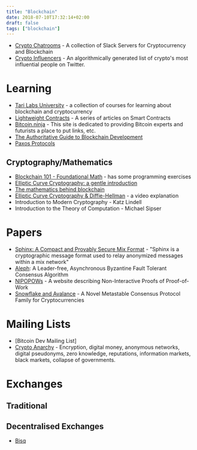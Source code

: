 ```yaml
---
title: "Blockchain"
date: 2018-07-10T17:32:14+02:00
draft: false
tags: ["blockchain"]
---
```


- [Crypto Chatrooms](https://slofile.com/category/Crypto) - A collection of Slack Servers for Cryptocurrency and Blockchain
- [Crypto Influencers](https://cryptoinfluencers.io/) - An algorithmically generated list of crypto's most influential people on Twitter.

# Learning

- [Tari Labs University](https://github.com/tari-labs/tari-university) - a collection of courses for learning about blockchain and cryptocurrency
- [Lightweight Contracts](https://medium.com/@lyaffe/lightweight-contracts-articles-49c3032a50da) - A series of articles on Smart Contracts
- [Bitcoin.ninja](http://bitcoin.ninja/) - This site is dedicated to providing Bitcoin experts and futurists a place to put links, etc.
- [The Authoritative Guide to Blockchain Development](https://medium.freecodecamp.org/the-authoritative-guide-to-blockchain-development-855ab65b58bc)
- [Paxos Protocols](https://en.wikipedia.org/wiki/Paxos_(computer_science))


## Cryptography/Mathematics

- [Blockchain 101 - Foundational Math](https://eng.paxos.com/blockchain-101-foundational-math) - has some programming exercises
- [Elliptic Curve Cryptography: a gentle introduction](http://andrea.corbellini.name/2015/05/17/elliptic-curve-cryptography-a-gentle-introduction/)
- [The mathematics behind blockchain](http://www.financial-math.org/blog/2016/10/the-mathematics-behind-blockchain/)
- [Elliptic Curve Cryptography & Diffie-Hellman](https://www.youtube.com/watch?v=yDXiDOJgxmg) - a video explanation
- Introduction to Modern Cryptography - Katz Lindell
- Introduction to the Theory of Computation - Michael Sipser


# Papers

- [Sphinx: A Compact and Provably Secure Mix Format](https://cypherpunks.ca/~iang/pubs/Sphinx_Oakland09.pdf) - "Sphinx is a cryptographic message format used to relay anonymized messages within a mix network"
- [Aleph](http://alephzero.org/aleph_technical_whitepaper_1.1d.pdf): A Leader-free, Asynchronous Byzantine Fault Tolerant Consensus Algorithm
- [NIPOPOWs](https://nipopows.com/) - A website describing Non-Interactive Proofs of Proof-of-Work
- [Snowflake and Avalance](https://ipfs.io/ipfs/QmUy4jh5mGNZvLkjies1RWM4YuvJh5o2FYopNPVYwrRVGV) - A Novel Metastable Consensus Protocol Family for Cryptocurrencies

# Mailing Lists

- [Bitcoin Dev Mailing List]
- [Crypto Anarchy](https://mailing-list-archive.cryptoanarchy.wiki) - Encryption, digital money, anonymous networks, digital pseudonyms, zero knowledge, reputations, information markets, black markets, collapse of governments.


# Exchanges

## Traditional

## Decentralised Exchanges

- [Bisq](https://bisq.network/)









